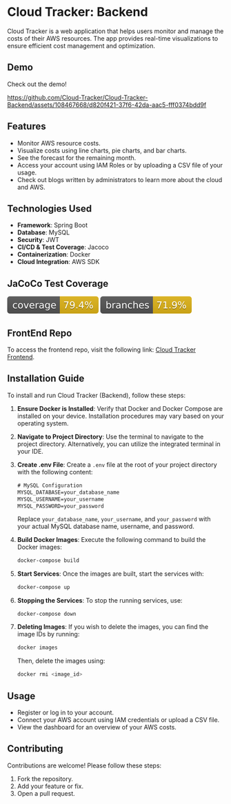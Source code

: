 # Cloud Tracker: Backend

Cloud Tracker is a web application that helps users monitor and manage the costs of their AWS resources. The app provides real-time visualizations to ensure efficient cost management and optimization.


## Demo

Check out the demo!



https://github.com/Cloud-Tracker/Cloud-Tracker-Backend/assets/108467668/d820f421-37f6-42da-aac5-fff0374bdd9f





## Features

- Monitor AWS resource costs.
- Visualize costs using line charts, pie charts, and bar charts.
- See the forecast for the remaining month.
- Access your account using IAM Roles or by uploading a CSV file of your usage.
- Check out blogs written by administrators to learn more about the cloud and AWS.

## Technologies Used

- **Framework**: Spring Boot
- **Database**: MySQL
- **Security**: JWT
- **CI/CD & Test Coverage**: Jacoco
- **Containerization**: Docker
- **Cloud Integration**: AWS SDK

## JaCoCo Test Coverage

![JaCoCo Coverage](./badges/jacoco.svg)
![JaCoCo Branches](./badges/branches.svg)


## FrontEnd Repo
To access the frontend repo, visit the following link: [Cloud Tracker Frontend](https://github.com/Studying-Workspace/Cloud-Tracker-Frontend).

## Installation Guide

To install and run Cloud Tracker (Backend), follow these steps:

1. **Ensure Docker is Installed**: Verify that Docker and Docker Compose are installed on your device. Installation procedures may vary based on your operating system.

2. **Navigate to Project Directory**: Use the terminal to navigate to the project directory. Alternatively, you can utilize the integrated terminal in your IDE.

3. **Create .env File**: Create a `.env` file at the root of your project directory with the following content:
    ```plaintext
    # MySQL Configuration
    MYSQL_DATABASE=your_database_name
    MYSQL_USERNAME=your_username
    MYSQL_PASSWORD=your_password
    ```
   Replace `your_database_name`, `your_username`, and `your_password` with your actual MySQL database name, username, and password.

4. **Build Docker Images**: Execute the following command to build the Docker images:
    ```bash
    docker-compose build
    ```

5. **Start Services**: Once the images are built, start the services with:
    ```bash
    docker-compose up
    ```

6. **Stopping the Services**: To stop the running services, use:
    ```bash
    docker-compose down
    ```

7. **Deleting Images**: If you wish to delete the images, you can find the image IDs by running:
    ```bash
    docker images
    ```
   Then, delete the images using:
    ```bash
    docker rmi <image_id>
    ```

## Usage

- Register or log in to your account.
- Connect your AWS account using IAM credentials or upload a CSV file.
- View the dashboard for an overview of your AWS costs.

## Contributing

Contributions are welcome! Please follow these steps:

1. Fork the repository.
2. Add your feature or fix.
3. Open a pull request.
